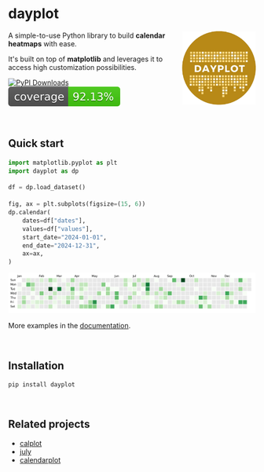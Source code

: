# dayplot

<img src="https://github.com/JosephBARBIERDARNAL/static/blob/main/python-libs/dayplot/image.png?raw=true" alt="dayplot logo" align="right" width="150px"/>

A simple-to-use Python library to build **calendar heatmaps** with ease.

It's built on top of **matplotlib** and leverages it to access high customization possibilities.

[![PyPI Downloads](https://static.pepy.tech/badge/dayplot/month)](https://pepy.tech/projects/dayplot)
![Coverage](coverage-badge.svg)

<br>

## Quick start

```py
import matplotlib.pyplot as plt
import dayplot as dp

df = dp.load_dataset()

fig, ax = plt.subplots(figsize=(15, 6))
dp.calendar(
    dates=df["dates"],
    values=df["values"],
    start_date="2024-01-01",
    end_date="2024-12-31",
    ax=ax,
)
```

![](https://raw.githubusercontent.com/y-sunflower/dayplot/refs/heads/main/docs/img/quickstart.png)

More examples in the [documentation](https://y-sunflower.github.io/dayplot/).

<br>

## Installation

```bash
pip install dayplot
```

<br>

## Related projects

- [calplot](https://github.com/tomkwok/calplot)
- [july](https://github.com/e-hulten/july)
- [calendarplot](https://github.com/dhowland/calendarplot)

<br><br>
